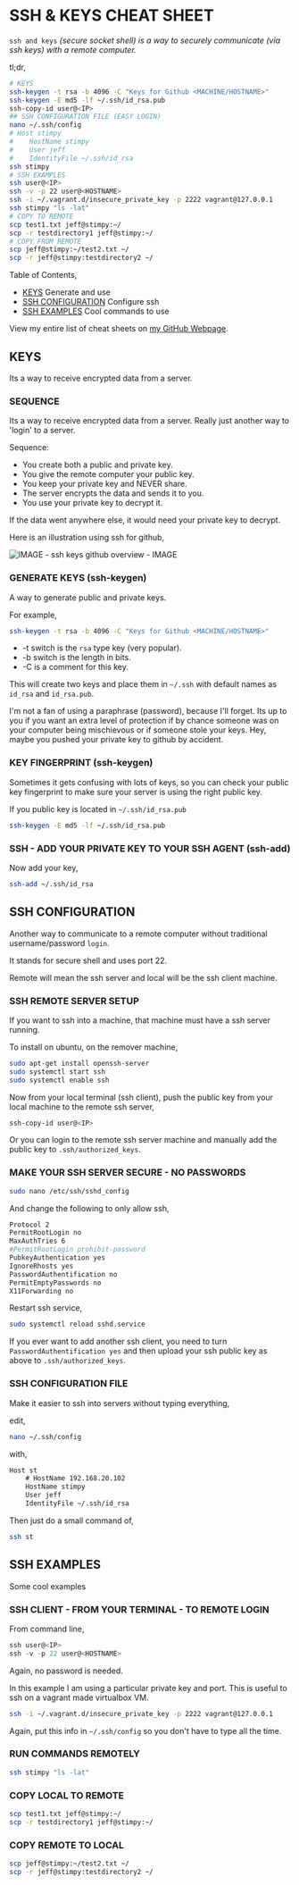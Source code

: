 # SSH & KEYS CHEAT SHEET

`ssh and keys` _(secure socket shell) is a way to securely
communicate (via ssh keys) with a remote computer._

tl;dr,

```bash
# KEYS
ssh-keygen -t rsa -b 4096 -C "Keys for Github <MACHINE/HOSTNAME>"
ssh-keygen -E md5 -lf ~/.ssh/id_rsa.pub
ssh-copy-id user@<IP>
## SSH CONFIGURATION FILE (EASY LOGIN)
nano ~/.ssh/config
# Host stimpy
#    HostName stimpy
#    User jeff
#    IdentityFile ~/.ssh/id_rsa
ssh stimpy
# SSH EXAMPLES
ssh user@<IP>
ssh -v -p 22 user@<HOSTNAME>
ssh -i ~/.vagrant.d/insecure_private_key -p 2222 vagrant@127.0.0.1
ssh stimpy "ls -lat"
# COPY TO REMOTE
scp test1.txt jeff@stimpy:~/
scp -r testdirectory1 jeff@stimpy:~/
# COPY FROM REMOTE
scp jeff@stimpy:~/test2.txt ~/
scp -r jeff@stimpy:testdirectory2 ~/
```

Table of Contents,

* [KEYS](https://github.com/JeffDeCola/my-cheat-sheets/tree/master/software/development/operating-systems/linux/ssh-and-keys-cheat-sheet#keys)
  Generate and use
* [SSH CONFIGURATION](https://github.com/JeffDeCola/my-cheat-sheets/tree/master/software/development/operating-systems/linux/ssh-and-keys-cheat-sheet#ssh-configuration)
  Configure ssh
* [SSH EXAMPLES](https://github.com/JeffDeCola/my-cheat-sheets/tree/master/software/development/operating-systems/linux/ssh-and-keys-cheat-sheet#ssh-examples)
  Cool commands to use

View my entire list of cheat sheets on
[my GitHub Webpage](https://jeffdecola.github.io/my-cheat-sheets/).

## KEYS

Its a way to receive encrypted data from a server.

### SEQUENCE

Its a way to receive encrypted data from a server.
Really just another way to 'login' to a server.

Sequence:

* You create both a public and private key.
* You give the remote computer your public key.
* You keep your private key and NEVER share.
* The server encrypts the data and sends it to you.
* You use your private key to decrypt it.

If the data went anywhere else, it would need your private
key to decrypt.

Here is an illustration using ssh for github,

![IMAGE -  ssh keys github overview - IMAGE](../../../../../docs/pics/ssh-keys-github-overview.jpg)

### GENERATE KEYS (ssh-keygen)

A way to generate public and private keys.

For example,

```bash
ssh-keygen -t rsa -b 4096 -C "Keys for Github <MACHINE/HOSTNAME>"
```

* -t switch is the `rsa` type key (very popular).
* -b switch is the length in bits.
* -C is a comment for this key.

This will create two keys and place them in
`~/.ssh` with default names as `id_rsa` and `id_rsa.pub`.

I'm not a fan of using a paraphrase (password), because I'll
forget.  Its up to you if you want an extra level of protection if
by chance someone was on your computer being mischievous or if
someone stole your keys.  Hey, maybe you pushed your private key
to github by accident.

### KEY FINGERPRINT (ssh-keygen)

Sometimes it gets confusing with lots of keys, so you
can check your public key fingerprint to make sure your
server is using the right public key.

If you public key is located in `~/.ssh/id_rsa.pub`

```bash
ssh-keygen -E md5 -lf ~/.ssh/id_rsa.pub
```

### SSH - ADD YOUR PRIVATE KEY TO YOUR SSH AGENT (ssh-add)

Now add your key,

```bash
ssh-add ~/.ssh/id_rsa
```

## SSH CONFIGURATION

Another way to communicate to a remote computer without
traditional username/password `login`.

It stands for secure shell and uses port 22.

Remote will mean the ssh server and local will be the ssh client machine.

### SSH REMOTE SERVER SETUP

If you want to ssh into a machine, that machine must have a ssh server running.

To install on ubuntu, on the remover machine,

```bash
sudo apt-get install openssh-server
sudo systemctl start ssh
sudo systemctl enable ssh
```

Now from your local terminal (ssh client), push the public key
from your local machine to the remote ssh server,

```bash
ssh-copy-id user@<IP>
```

Or you can login to the remote ssh server machine and manually
add the public key to `.ssh/authorized_keys`.

### MAKE YOUR SSH SERVER SECURE - NO PASSWORDS

```bash
sudo nano /etc/ssh/sshd_config
```

And change the following to only allow ssh,

```bash
Protocol 2
PermitRootLogin no
MaxAuthTries 6
#PermitRootLogin prohibit-password
PubkeyAuthentication yes
IgnoreRhosts yes
PasswordAuthentification no
PermitEmptyPasswords no
X11Forwarding no
```

Restart ssh service,

```bash
sudo systemctl reload sshd.service
```

If you ever want to add another ssh client, you need to
turn `PasswordAuthentification yes` and then upload
your ssh public key as above to `.ssh/authorized_keys`.

### SSH CONFIGURATION FILE

Make it easier to ssh into servers without typing everything,

edit,

```bash
nano ~/.ssh/config
```

with,

```txt
Host st
    # HostName 192.168.20.102
    HostName stimpy
    User jeff
    IdentityFile ~/.ssh/id_rsa
```

Then just do a small command of,

```bash
ssh st
```

## SSH EXAMPLES

Some cool examples

### SSH CLIENT - FROM YOUR TERMINAL - TO REMOTE LOGIN

From command line,

```go
ssh user@<IP>
ssh -v -p 22 user@<HOSTNAME>
```

Again, no password is needed.

In this example I am using a particular private key and port.
This is useful to ssh on a vagrant made virtualbox VM.

```bash
ssh -i ~/.vagrant.d/insecure_private_key -p 2222 vagrant@127.0.0.1
```

Again, put this info in `~/.ssh/config` so you don't have to type all the time.

### RUN COMMANDS REMOTELY

```bash
ssh stimpy "ls -lat"
```

### COPY LOCAL TO REMOTE

```bash
scp test1.txt jeff@stimpy:~/
scp -r testdirectory1 jeff@stimpy:~/
```

### COPY REMOTE TO LOCAL

```bash
scp jeff@stimpy:~/test2.txt ~/
scp -r jeff@stimpy:testdirectory2 ~/
```
